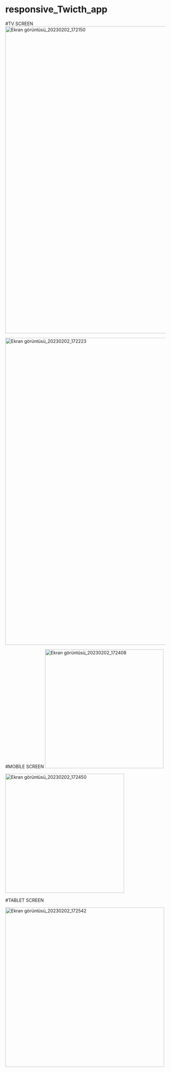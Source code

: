 # responsive_Twicth_app

#TV SCREEN
<img width="960" alt="Ekran görüntüsü_20230202_172150" src="https://user-images.githubusercontent.com/97700804/216351522-b7dfbf11-d588-47e3-bfcb-dcfacdd33eb1.png">


<img width="960" alt="Ekran görüntüsü_20230202_172223" src="https://user-images.githubusercontent.com/97700804/216351545-2674b48d-6ce9-4b8d-a325-1e94a0619a73.png">

#MOBİLE SCREEN
<img width="372" alt="Ekran görüntüsü_20230202_172408" src="https://user-images.githubusercontent.com/97700804/216351571-85936dbc-c923-47b1-9e44-3957646d7a51.png">


<img width="373" alt="Ekran görüntüsü_20230202_172450" src="https://user-images.githubusercontent.com/97700804/216351657-602e5a53-3363-4a35-8993-396ab216836b.png">

#TABLET SCREEN

<img width="499" alt="Ekran görüntüsü_20230202_172542" src="https://user-images.githubusercontent.com/97700804/216351702-bc639495-569e-4595-9b22-933703fc744f.png">
